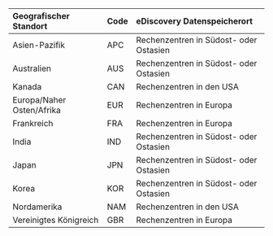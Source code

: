 
|**Geografischer Standort**             |**Code**|**eDiscovery Datenspeicherort**      |
|:----------------------------|:-------|:---------------------------------|
|Asien-Pazifik                 |APC     |Rechenzentren in Südost- oder Ostasien|
|Australien                    |AUS     |Rechenzentren in Südost- oder Ostasien|
|Kanada                       |CAN     |Rechenzentren in den USA                    |
|Europa/Naher Osten/Afrika|EUR     |Rechenzentren in Europa                |
|Frankreich                       |FRA     |Rechenzentren in Europa                |
|India                        |IND     |Rechenzentren in Südost- oder Ostasien|
|Japan                        |JPN     |Rechenzentren in Südost- oder Ostasien|
|Korea                        |KOR     |Rechenzentren in Südost- oder Ostasien|
|Nordamerika                |NAM     |Rechenzentren in den USA                    |
|Vereinigtes Königreich               |GBR     |Rechenzentren in Europa                |
